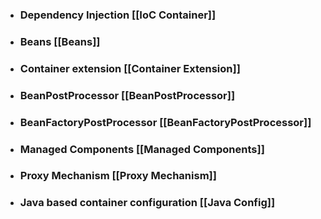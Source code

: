 
- ### Dependency Injection [[IoC Container]]
- ### Beans [[Beans]]
- ### Container extension [[Container Extension]]
- ### BeanPostProcessor [[BeanPostProcessor]]
- ### BeanFactoryPostProcessor [[BeanFactoryPostProcessor]]
- ### Managed Components [[Managed Components]]
- ### Proxy Mechanism [[Proxy Mechanism]]
- ### Java based container configuration [[Java Config]]


